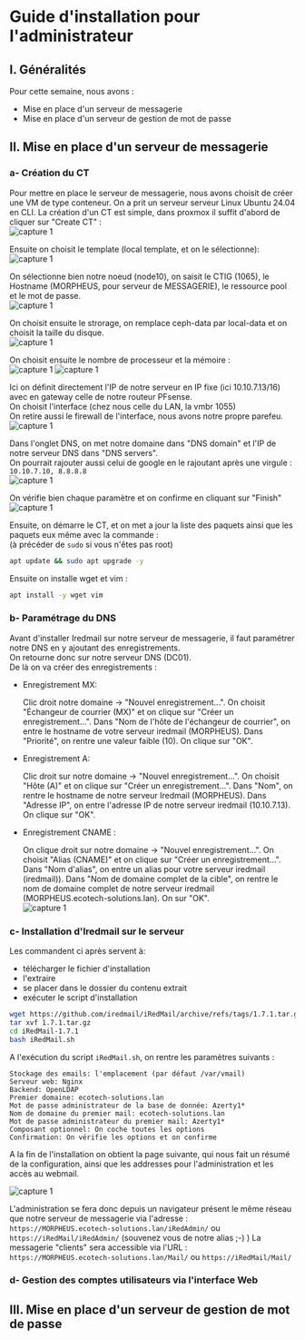 # Guide d'installation pour l'administrateur

## I. Généralités
Pour cette semaine, nous avons :
- Mise en place d'un serveur de messagerie
- Mise en place d'un serveur de gestion de mot de passe

## II. Mise en place d'un serveur de messagerie  

### a- Création du CT
Pour mettre en place le serveur de messagerie, nous avons choisit de créer une VM de type conteneur. On a prit un serveur serveur Linux Ubuntu 24.04 en CLI. 
La création d'un CT est simple, dans proxmox il suffit d'abord de cliquer sur "Create CT" :  
![capture 1](../Ressources/Images/MORPHEUS_1.png)  
  
Ensuite on choisit le template (local template, et on le sélectionne):  
![capture 1](../Ressources/Images/MORPHEUS_2.png)  
  
On sélectionne bien notre noeud (node10), on saisit le CTIG (1065), le Hostname (MORPHEUS, pour serveur de MESSAGERIE), le ressource pool et le mot de passe.  
![capture 1](../Ressources/Images/MORPHEUS_3.png)  
  
On choisit ensuite le strorage, on remplace ceph-data par local-data et on choisit la taille du disque.  
![capture 1](../Ressources/Images/MORPHEUS_4.png)  

On choisit ensuite le nombre de processeur et la mémoire :    
![capture 1](../Ressources/Images/MORPHEUS_5.png) 
![capture 1](../Ressources/Images/MORPHEUS_6.png)  

Ici on définit directement l'IP de notre serveur en IP fixe (ici 10.10.7.13/16) avec en gateway celle de notre routeur PFsense.  
On choisit l'interface (chez nous celle du LAN, la vmbr 1055)  
On retire aussi le firewall de l'interface, nous avons notre propre parefeu.  
![capture 1](../Ressources/Images/MORPHEUS_7.png)   

Dans l'onglet DNS, on met notre domaine dans "DNS domain" et l'IP de notre serveur DNS dans "DNS servers".  
On pourrait rajouter aussi celui de google en le rajoutant après une virgule :  
`10.10.7.10, 8.8.8.8`  
![capture 1](../Ressources/Images/MORPHEUS_8.png)  

On vérifie bien chaque paramètre et on confirme en cliquant sur "Finish"    
![capture 1](../Ressources/Images/MORPHEUS_9.png)   

Ensuite, on démarre le CT, et on met a jour la liste des paquets ainsi que les paquets eux même avec la commande :  
(à précéder de `sudo` si vous n'êtes pas root)  

```bash
apt update && sudo apt upgrade -y
```
Ensuite on installe wget et vim :  
```bash
apt install -y wget vim
```

### b- Paramétrage du DNS  
Avant d'installer Iredmail sur notre serveur de messagerie, il faut paramétrer notre DNS en y ajoutant des enregistrements.  
On retourne donc sur notre serveur DNS (DC01).  
De là on va créer des enregistrements :
- Enregistrement MX:

    Clic droit notre domaine -> "Nouvel enregistrement...".
    On choisit "Échangeur de courrier (MX)" et on clique sur "Créer un enregistrement...".
    Dans "Nom de l'hôte de l'échangeur de courrier", on entre le hostname de votre serveur iredmail (MORPHEUS).
    Dans "Priorité", on rentre une valeur faible (10).
    On clique sur "OK".
- Enregistrement A:

    Clic droit sur notre domaine -> "Nouvel enregistrement...".
    On choisit "Hôte (A)" et on clique sur "Créer un enregistrement...".
    Dans "Nom", on rentre le hostname de notre serveur Iredmail (MORPHEUS).
    Dans "Adresse IP", on entre l'adresse IP de notre serveur iredmail (10.10.7.13).
    On clique sur "OK".

- Enregistrement CNAME :

    On clique droit sur notre domaine -> "Nouvel enregistrement...".
    On choisit "Alias (CNAME)" et on clique sur "Créer un enregistrement...".
    Dans "Nom d'alias", on entre un alias pour votre serveur iredmail (iredmail)).
    Dans "Nom de domaine complet de la cible", on rentre le nom de domaine complet de notre serveur iredmail (MORPHEUS.ecotech-solutions.lan).
    On sur "OK".  
  ![capture 1](../Ressources/Images/DNS_1.png) 

### c- Installation d'Iredmail sur le serveur  

Les commandent ci après servent à:
- télécharger le fichier d'installation
- l'extraire
- se placer dans le dossier du contenu extrait
- exécuter le script d'installation
```bash
wget https://github.com/iredmail/iRedMail/archive/refs/tags/1.7.1.tar.gz
tar xvf 1.7.1.tar.gz
cd iRedMail-1.7.1
bash iRedMail.sh
```
A l'exécution du script `iRedMail.sh`, on rentre les paramètres suivants :  

    Stockage des emails: l'emplacement (par défaut /var/vmail)
    Serveur web: Nginx
    Backend: OpenLDAP
    Premier domaine: ecotech-solutions.lan
    Mot de passe administrateur de la base de donnée: Azerty1*
    Nom de domaine du premier mail: ecotech-solutions.lan
    Mot de passe administrateur du premier mail: Azerty1*
    Composant optionnel: On coche toutes les options
    Confirmation: On vérifie les options et on confirme

A la fin de l'installation on obtient la page suivante, qui nous fait un résumé de la configuration, ainsi que les addresses pour l'administration et les accès au webmail.  

 ![capture 1](../Ressources/Images/MORPHEUS_10.png)   

L'administration se fera donc depuis un navigateur présent le même réseau que notre serveur de messagerie via l'adresse :  
`https://MORPHEUS.ecotech-solutions.lan/iRedAdmin/`  ou `https://iRedMail/iRedAdmin/` (souvenez vous de notre alias ;-) )
La messagerie "clients" sera accessible via l'URL :  
`https://MORPHEUS.ecotech-solutions.lan/Mail/` ou `https://iRedMail/Mail/`  

### d- Gestion des comptes utilisateurs via l'interface Web   

## III. Mise en place d'un serveur de gestion de mot de passe
